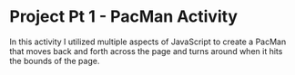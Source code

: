 # Project Pt 1 - PacMan Activity
In this activity I utilized multiple aspects of JavaScript to create a PacMan that moves back and forth across the page and turns around when it hits the bounds of the page.
